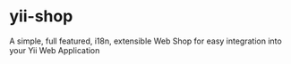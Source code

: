 yii-shop
========

A simple, full featured, i18n, extensible Web Shop for easy integration into your Yii Web Application